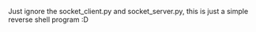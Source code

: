 Just ignore the socket_client.py and socket_server.py, this is just a simple reverse shell program :D
